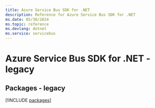 ```yaml
---
title: Azure Service Bus SDK for .NET
description: Reference for Azure Service Bus SDK for .NET
ms.date: 05/30/2024
ms.topic: reference
ms.devlang: dotnet
ms.service: servicebus
---
```

# Azure Service Bus SDK for .NET - legacy
## Packages - legacy
[!INCLUDE [packages](service-bus-index.md)]